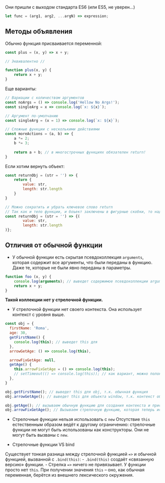 Они пришли с выходом стандарта ES6 (или ES5, не уверен...)

```js title="Синтаксис"
let func = (arg1, arg2, ...argN) => expression;
```
## Методы объявления
Обычно функция присваивается переменной:
```js
const plus = (x, y) => x + y;

// Эквивалентно //

function plus(x, y) {
	return x + y;
}
```

Еще варианты:
```js
// Вариации с количеством аргументов
const noArgs = () => console.log('Hellow No Args!');
const singleArg = x => console.log(`x: ${x}`);

// Аргумент по-умолчанию
const singleArg = (x = 1) => console.log(`x: ${x}`);

// Сложные функции с несколькими действиями
const moreActions = (a, b) => {
	a *= 2;
	b *= 3;
	
	return a + b; // в многострочных функциях обязателен return!
}
```

Если хотим вернуть объект:
```js
const returnObj = (str = '') => {
	return {
		value: str,
		length: str.length
	}
}

// Можно сократить и убрать ключевое слово return
// Так как и тело функции, и боъект заключены в фигурные скобки, то надо возвращаемый объект обернуть в круглые скобки, чтобы нтерпретатор разобрался что к чему.
const returnObj = (str = '') => {(
		value: str,
		length: str.length
)};
```

## Отличия от обычной функции
- У обычной функции есть скрытая псевдоколлекция `arguments`, которая содержит все аргументы, что были переданы в функцию. Даже те, которые не были явно переданы в параметры. 

```js
function foo (x, y) {
	console.log(arguments); // выведет содержимое псевдоколлекции arguments
	return x + y;
}
```

**Такой коллекции нет у стрелочной функции.**

- У стрелочной функции нет своего контекста. Она использует контекст с уровня выше.
```js
const obj = {
  firstName: 'Roma',
  age: 30,
  getFirstName() {
    console.log(this); // выведет this для
  },
  arrowGetAge: () => console.log(this),

  arrowFixGetAge: null,
  getAge() {
    this.arrowFixGetAge = () => console.log(this);
    // setTimeout(() => console.log(this)); // как вариант, можно положить стрелочную функцию в колбэк setTimeout()
  },
}

obj.getFirstName(); // выведет this для obj, т.к. обычная функция
obj.arrowGetAge(); // выведет this для объекта window, т.к. контекст объекта obj был утерян для стрелочной функции

obj.getAge(); // вызываем обычную функцию для создания контекста и присвоения его стрелочной функции. По сути -- это замыкание.
obj.arrowFixGetAge(); // Вызываем стрелочную функцию, которая теперь использует контекст объекта, присвоенный строкой выше.
```

- Стрелочные функции нельзя использовать с `new`
Отсутствие `this` естественным образом ведёт к другому ограничению: стрелочные функции не могут быть использованы как конструкторы. Они не могут быть вызваны с `new`.

- Стрелочные функции VS bind

Существует тонкая разница между стрелочной функцией `=>` и обычной функцией, вызванной с `.bind(this)`:
	- `.bind(this)` создаёт «связанную версию» функции.
	- Стрелка `=>` ничего не привязывает. У функции просто нет `this`. При получении значения `this` – оно, как обычная переменная, берётся из внешнего лексического окружения.

